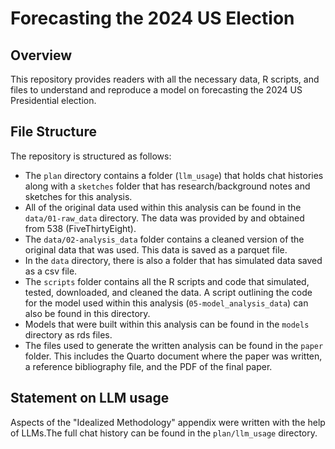 # Forecasting the 2024 US Election

## Overview

This repository provides readers with all the necessary data, R scripts, and files to understand and reproduce a model on forecasting the 2024 US Presidential election.


## File Structure

The repository is structured as follows:

- The `plan` directory contains a folder (`llm_usage`) that holds chat histories along with a `sketches` folder that has research/background notes and sketches for this analysis.
- All of the original data used within this analysis can be found in the `data/01-raw_data` directory. The data was provided by and obtained from 538 (FiveThirtyEight). 
- The `data/02-analysis_data` folder contains a cleaned version of the original data that was used. This data is saved as a parquet file.
- In the `data` directory, there is also a folder that has simulated data saved as a csv file.
- The `scripts` folder contains all the R scripts and code that simulated, tested, downloaded, and cleaned the data. A script outlining the code for the model used within this analysis (`05-model_analysis_data`) can also be found in this directory.
- Models that were built within this analysis can be found in the `models` directory as rds files. 
- The files used to generate the written analysis can be found in the `paper` folder. This includes the Quarto document where the paper was written, a reference bibliography file, and the PDF of the final paper. 


## Statement on LLM usage

Aspects of the "Idealized Methodology" appendix were written with the help of LLMs.The full chat history can be found in the `plan/llm_usage` directory.
